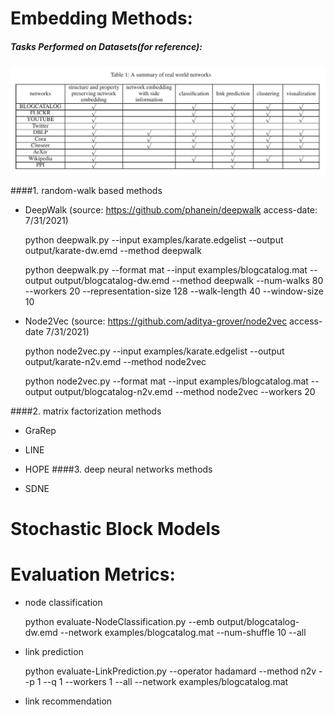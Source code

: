 

# Embedding Methods:
##### Tasks Performed on Datasets(for reference):

  ![table.JPG](table.JPG?raw=true "https://ieeexplore.ieee.org/abstract/document/8392745")


####1. random-walk based methods
- DeepWalk (source: https://github.com/phanein/deepwalk access-date: 7/31/2021)

    python deepwalk.py --input examples/karate.edgelist --output output/karate-dw.emd --method deepwalk
  
    python deepwalk.py --format mat --input examples/blogcatalog.mat --output output/blogcatalog-dw.emd --method deepwalk --num-walks 80 --workers 20 --representation-size 128 --walk-length 40 --window-size 10

- Node2Vec (source: https://github.com/aditya-grover/node2vec access-date 7/31/2021)

    python node2vec.py --input examples/karate.edgelist --output output/karate-n2v.emd --method node2vec

    python node2vec.py --format mat --input examples/blogcatalog.mat --output output/blogcatalog-n2v.emd --method node2vec --workers 20


####2. matrix factorization methods

- GraRep

- LINE

- HOPE
####3. deep neural networks methods

- SDNE

# Stochastic Block Models

# Evaluation Metrics:

- node classification
    
    python evaluate-NodeClassification.py --emb output/blogcatalog-dw.emd --network examples/blogcatalog.mat --num-shuffle 10 --all

- link prediction

    python evaluate-LinkPrediction.py --operator hadamard --method n2v --p 1 --q 1 --workers 1 --all --network examples/blogcatalog.mat

- link recommendation